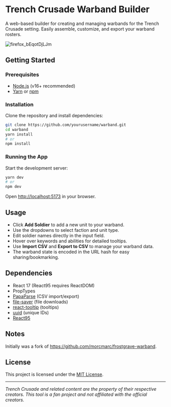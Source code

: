 # Trench Crusade Warband Builder

A web-based builder for creating and managing warbands for the Trench Crusade setting. Easily assemble, customize, and export your warband rosters.

![firefox_bEqotDjLJm](https://github.com/user-attachments/assets/9142141a-b2ac-43e4-a2cf-406013b500da)

## Getting Started

### Prerequisites

- [Node.js](https://nodejs.org/) (v16+ recommended)
- [Yarn](https://yarnpkg.com/) or [npm](https://www.npmjs.com/)

### Installation

Clone the repository and install dependencies:

```sh
git clone https://github.com/yourusername/warband.git
cd warband
yarn install
# or
npm install
```

### Running the App

Start the development server:

```sh
yarn dev
# or
npm dev
```

Open [http://localhost:5173](http://localhost:5173) in your browser.

## Usage

- Click **Add Soldier** to add a new unit to your warband.
- Use the dropdowns to select faction and unit type.
- Edit soldier names directly in the input field.
- Hover over keywords and abilities for detailed tooltips.
- Use **Import CSV** and **Export to CSV** to manage your warband data.
- The warband state is encoded in the URL hash for easy sharing/bookmarking.

## Dependencies

- React 17 (React95 requires ReactDOM)
- PropTypes
- [PapaParse](https://www.papaparse.com/) (CSV import/export)
- [file-saver](https://github.com/eligrey/FileSaver.js/) (file downloads)
- [react-tooltip](https://react-tooltip.com/) (tooltips)
- [uuid](https://www.npmjs.com/package/uuid) (unique IDs)
- [React95](https://github.com/react95-io/React95)


## Notes
Initially was a fork of https://github.com/morcmarc/frostgrave-warband. 

## License

This project is licensed under the [MIT License](LICENSE).

---

*Trench Crusade and related content are the property of their respective creators. This tool is a fan project and not affiliated with the official creators.*
